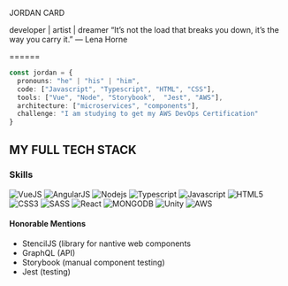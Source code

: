 JORDAN CARD

developer | artist | dreamer
“It’s not the load that breaks you down, it’s the way you carry it.” — Lena Horne

======
```typescript
const jordan = {
  pronouns: "he" | "his" | "him",
  code: ["Javascript", "Typescript", "HTML", "CSS"],
  tools: ["Vue", "Node", "Storybook",  "Jest", "AWS"],
  architecture: ["microservices", "components"],
  challenge: "I am studying to get my AWS DevOps Certification"
}
```

MY FULL TECH STACK
----
### Skills
![VueJS](https://img.shields.io/badge/Vue.js-35495E?style=for-the-badge&logo=vue.js&logoColor=4FC08D)
![AngularJS](https://img.shields.io/badge/AngularJS-E23237?style=for-the-badge&logo=angularjs&logoColor=white)
![Nodejs](https://img.shields.io/badge/Node.js-43853D?style=for-the-badge&logo=node.js&logoColor=white)
![Typescript](https://img.shields.io/badge/TypeScript-007ACC?style=for-the-badge&logo=typescript&logoColor=white)
![Javascript](https://img.shields.io/badge/JavaScript-323330?style=for-the-badge&logo=javascript&logoColor=F7DF1E)
![HTML5](https://img.shields.io/badge/HTML5-E34F26?style=for-the-badge&logo=html5&logoColor=white)
![CSS3](https://img.shields.io/badge/CSS3-1572B6?style=for-the-badge&logo=css3&logoColor=white)
![SASS](https://img.shields.io/badge/Sass-CC6699?style=for-the-badge&logo=sass&logoColor=white)
![React](https://img.shields.io/badge/React-20232A?style=for-the-badge&logo=react&logoColor=61DAFB)
![MONGODB](https://img.shields.io/badge/MongoDB-4EA94B?style=for-the-badge&logo=mongodb&logoColor=white)
![Unity](https://img.shields.io/badge/Unity-100000?style=for-the-badge&logo=unity&logoColor=white)
![AWS](	https://img.shields.io/badge/Amazon_AWS-232F3E?style=for-the-badge&logo=amazon-aws&logoColor=white)

#### Honorable Mentions
- StencilJS (library for nantive web components
- GraphQL (API)
- Storybook (manual component testing)
- Jest (testing)


